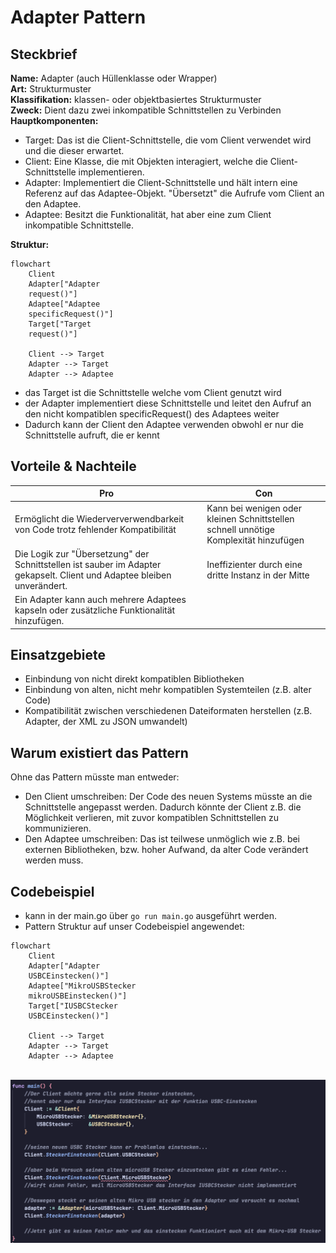 # Adapter Pattern

## Steckbrief

**Name:** Adapter (auch Hüllenklasse oder Wrapper) <br>
**Art:** Strukturmuster<br>
**Klassifikation:** klassen- oder objektbasiertes Strukturmuster<br>
**Zweck:** Dient dazu zwei inkompatible Schnittstellen zu Verbinden<br>
**Hauptkomponenten:**

- Target: Das ist die Client-Schnittstelle, die vom Client verwendet wird und die dieser erwartet.
- Client: Eine Klasse, die mit Objekten interagiert, welche die Client-Schnittstelle implementieren.
- Adapter: Implementiert die Client-Schnittstelle und hält intern eine Referenz auf das Adaptee-Objekt. "Übersetzt" die Aufrufe vom Client an den Adaptee.
- Adaptee: Besitzt die Funktionalität, hat aber eine zum Client inkompatible Schnittstelle.

**Struktur:**

```mermaid
flowchart
	Client
	Adapter["Adapter
	request()"]
	Adaptee["Adaptee
	specificRequest()"]
	Target["Target
	request()"]

	Client --> Target
	Adapter --> Target
	Adapter --> Adaptee

```

- das Target ist die Schnittstelle welche vom Client genutzt wird
- der Adapter implementiert diese Schnittstelle und leitet den Aufruf an den nicht kompatiblen specificRequest() des Adaptees weiter
- Dadurch kann der Client den Adaptee verwenden obwohl er nur die Schnittstelle aufruft, die er kennt

## Vorteile & Nachteile

| Pro|Con|
|--|--|
|Ermöglicht die Wiederververwendbarkeit von Code trotz fehlender Kompatibilität |Kann bei wenigen oder kleinen Schnittstellen schnell unnötige Komplexität hinzufügen|
| Die Logik zur "Übersetzung" der Schnittstellen ist sauber im Adapter gekapselt. Client und Adaptee bleiben unverändert. |Ineffizienter durch eine dritte Instanz in der Mitte|
|Ein Adapter kann auch mehrere Adaptees kapseln oder zusätzliche Funktionalität hinzufügen.

## Einsatzgebiete

- Einbindung von nicht direkt kompatiblen Bibliotheken
- Einbindung von alten, nicht mehr kompatiblen Systemteilen (z.B. alter Code)
- Kompatibilität zwischen verschiedenen Dateiformaten herstellen (z.B. Adapter, der XML zu JSON umwandelt)

## Warum existiert das Pattern
Ohne das Pattern müsste man entweder:
- Den Client umschreiben: Der Code des neuen Systems müsste an die Schnittstelle angepasst werden. Dadurch könnte der Client z.B. die Möglichkeit verlieren, mit zuvor kompatiblen Schnittstellen zu kommunizieren. 
- Den Adaptee umschreiben: Das ist teilwese unmöglich wie z.B. bei externen Bibliotheken, bzw. hoher Aufwand, da alter Code verändert werden muss. 

## Codebeispiel

- kann in der main.go über `go run main.go` ausgeführt werden.
- Pattern Struktur auf unser Codebeispiel angewendet:

```mermaid
flowchart
	Client
	Adapter["Adapter
	USBCEinstecken()"]
	Adaptee["MikroUSBStecker
	mikroUSBEinstecken()"]
	Target["IUSBCStecker
	USBCEinstecken()"]

	Client --> Target
	Adapter --> Target
	Adapter --> Adaptee

```
\
![alt text](image.png)
